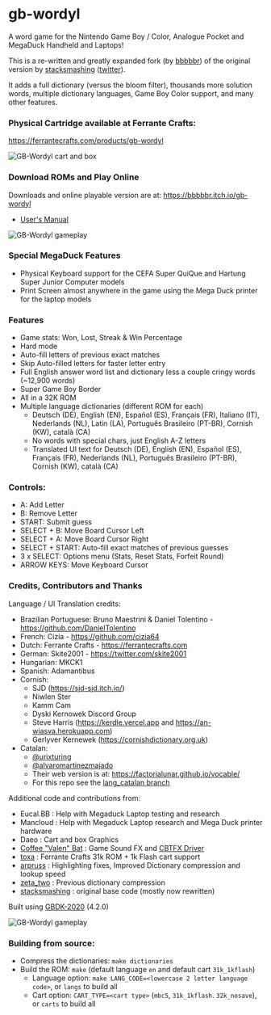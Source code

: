 # gb-wordyl
A word game for the Nintendo Game Boy / Color, Analogue Pocket and MegaDuck Handheld and Laptops!

This is a re-written and greatly expanded fork (by [bbbbbr](https://github.com/bbbbbr/gb-wordyl)) of the original version by [stacksmashing](https://github.com/stacksmashing) ([twitter](http://twitter.com/ghidraninja)).

It adds a full dictionary (versus the bloom filter), thousands more solution words, multiple dictionary languages, Game Boy Color support, and many other features.


### Physical Cartridge available at Ferrante Crafts:
https://ferrantecrafts.com/products/gb-wordyl

![GB-Wordyl cart and box](/info/gb-wordyl-box-cart.jpg)


### Download ROMs and Play Online
Downloads and online playable version are at: https://bbbbbr.itch.io/gb-wordyl

- [User's Manual](Manual.md)

![GB-Wordyl gameplay](/info/gb-wordyl-intro-cgb.gif)

### Special MegaDuck Features
  - Physical Keyboard support for the CEFA Super QuiQue and Hartung Super Junior Computer models
  - Print Screen almost anywhere in the game using the Mega Duck printer for the laptop models

### Features
  - Game stats: Won, Lost, Streak & Win Percentage
  - Hard mode
  - Auto-fill letters of previous exact matches
  - Skip Auto-filled letters for faster letter entry
  - Full English answer word list and dictionary less a couple cringy words (~12,900 words)
  - Super Game Boy Border
  - All in a 32K ROM
  - Multiple language dictionaries (different ROM for each)
    - Deutsch (DE), English (EN), Español (ES), Français (FR), Italiano (IT), Nederlands (NL), Latin (LA), Português Brasileiro (PT-BR), Cornish (KW), català (CA)
    - No words with special chars, just English A-Z letters
    - Translated UI text for Deutsch (DE), English (EN), Español (ES), Français (FR), Nederlands (NL), Português Brasileiro (PT-BR), Cornish (KW), català (CA)

### Controls:
  - A: Add Letter
  - B: Remove Letter
  - START: Submit guess
  - SELECT + B: Move Board Cursor Left
  - SELECT + A:  Move Board Cursor Right
  - SELECT + START: Auto-fill exact matches of previous guesses
  - 3 x SELECT: Options menu (Stats, Reset Stats, Forfeit Round)
  - ARROW KEYS: Move Keyboard Cursor


### Credits, Contributors and Thanks
Language / UI Translation credits:
  - Brazilian Portuguese: Bruno Maestrini & Daniel Tolentino - https://github.com/DanielTolentino
  - French: Cizia - https://github.com/cizia64
  - Dutch: Ferrante Crafts - https://ferrantecrafts.com
  - German: Skite2001 - https://twitter.com/skite2001
  - Hungarian: MKCK1
  - Spanish: Adamantibus
  - Cornish:
    - SJD (https://sjd-sjd.itch.io/)
    - Niwlen Ster
    - Kamm Cam
    - Dyski Kernowek Discord Group
    - Steve Harris (https://kerdle.vercel.app and https://an-wiasva.herokuapp.com)
    - Gerlyver Kernewek (https://cornishdictionary.org.uk)
  - Catalan:
    - [@urixturing](https://twitter.com/urixturing)
    - [@alvaromartinezmajado](https://github.com/alvaromartinezmajado)
    - Their web version is at: https://factorialunar.github.io/vocable/
    - For this repo see the [lang_catalan branch](https://github.com/bbbbbr/gb-wordyl/tree/feature/lang_catalan)

Additional code and contributions from:
  - Eucal.BB : Help with Megaduck Laptop testing and research
  - Mancloud : Help with Megaduck Laptop research and Mega Duck printer hardware
  - Daeo : Cart and box Graphics
  - [Coffee "Valen" Bat](https://twitter.com/cofebbat) : Game Sound FX and [CBTFX Driver](https://github.com/datguywitha3ds/CBT-FX)
  - [toxa](https://github.com/untoxa/) : Ferrante Crafts 31k ROM + 1k Flash cart support
  - [arpruss](https://github.com/arpruss/gb-fiver) : Highlighting fixes, Improved Dictionary compression and lookup speed
  - [zeta_two](https://github.com/ZetaTwo/) : Previous dictionary compression
  - [stacksmashing](https://github.com/stacksmashing/) : original base code (mostly now rewritten)

Built using [GBDK-2020](https://github.com/gbdk-2020/gbdk-2020) (4.2.0)

![GB-Wordyl gameplay](/info/gb-wordyl-intro-dmg.gif)


### Building from source:
  - Compress the dictionaries: `make dictionaries`
  - Build the ROM: `make` (default language `en` and default cart `31k_1kflash`)
    - Language option: `make LANG_CODE=<lowercase 2 letter language code>`, or `langs` to build all
    - Cart option: `CART_TYPE=<cart type>` (`mbc5`, `31k_1kflash`. `32k_nosave`), or `carts` to build all


